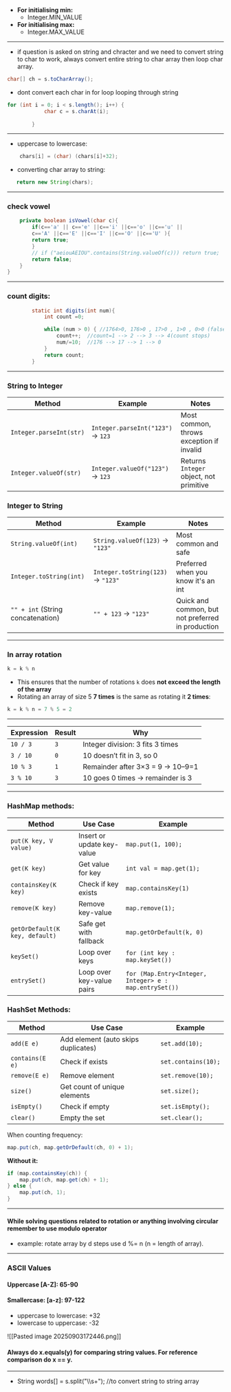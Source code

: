 - **For initialising min:**
	- Integer.MIN_VALUE 
- **For initialising max:**
	- Integer.MAX_VALUE
---
- if question is asked on string and chracter and we need to convert string to char to work, always convert entire string to char array then loop char array. 

```java
char[] ch = s.toCharArray();
```

- dont convert each char in for loop looping through string
```java
for (int i = 0; i < s.length(); i++) {
            char c = s.charAt(i);
         
        }

```

---
- uppercase to lowercase:
```java
    chars[i] = (char) (chars[i]+32);

```

- converting char array to string:
```java
   return new String(chars);
```

---
### check vowel
```java
    private boolean isVowel(char c){
        if(c=='a' || c=='e' ||c=='i' ||c=='o' ||c=='u' ||
        c=='A' ||c=='E' ||c=='I' ||c=='O' ||c=='U' ){
        return true;
        }
        // if ("aeiouAEIOU".contains(String.valueOf(c))) return true;
        return false;
    }
}
```

---
### count digits:
```java
        static int digits(int num){
            int count =0;

            while (num > 0) { //1764>0, 176>0 , 17>0 , 1>0 , 0>0 (false)
                count++;  //count=1 --> 2 --> 3 --> 4(count stops)
                num/=10;  //176 --> 17 --> 1 --> 0 
            }
            return count;
        }

```

----
### String to Integer

| Method                  | Example                           | Notes                                    |
| ----------------------- | --------------------------------- | ---------------------------------------- |
| `Integer.parseInt(str)` | `Integer.parseInt("123")` → `123` | Most common, throws exception if invalid |
| `Integer.valueOf(str)`  | `Integer.valueOf("123")` → `123`  | Returns `Integer` object, not primitive  |

### Integer to String
| Method                            | Example                           | Notes                                             |
| --------------------------------- | --------------------------------- | ------------------------------------------------- |
| `String.valueOf(int)`             | `String.valueOf(123)` → `"123"`   | Most common and safe                              |
| `Integer.toString(int)`           | `Integer.toString(123)` → `"123"` | Preferred when you know it's an int               |
| `"" + int` (String concatenation) | `"" + 123` → `"123"`              | Quick and common, but not preferred in production |


---
### In array rotation
```java
k = k % n
```

- This ensures that the number of rotations `k` does **not exceed the length of the array**
- Rotating an array of size 5 **7 times** is the same as rotating it **2 times**:
```java
k = k % n = 7 % 5 = 2

```

---

| Expression | Result | Why                              |
| ---------- | ------ | -------------------------------- |
| `10 / 3`   | `3`    | Integer division: 3 fits 3 times |
| `3 / 10`   | `0`    | 10 doesn’t fit in 3, so 0        |
| `10 % 3`   | `1`    | Remainder after 3×3 = 9 → 10–9=1 |
| `3 % 10`   | `3`    | 10 goes 0 times → remainder is 3 |

---

### HashMap methods:

| Method                         | Use Case                   | Example                                                |
| ------------------------------ | -------------------------- | ------------------------------------------------------ |
| `put(K key, V value)`          | Insert or update key-value | `map.put(1, 100);`                                     |
| `get(K key)`                   | Get value for key          | `int val = map.get(1);`                                |
| `containsKey(K key)`           | Check if key exists        | `map.containsKey(1)`                                   |
| `remove(K key)`                | Remove key-value           | `map.remove(1);`                                       |
| `getOrDefault(K key, default)` | Safe get with fallback     | `map.getOrDefault(k, 0)`                               |
| `keySet()`                     | Loop over keys             | `for (int key : map.keySet())`                         |
| `entrySet()`                   | Loop over key-value pairs  | `for (Map.Entry<Integer, Integer> e : map.entrySet())` |

### HashSet Methods:

|Method|Use Case|Example|
|---|---|---|
|`add(E e)`|Add element (auto skips duplicates)|`set.add(10);`|
|`contains(E e)`|Check if exists|`set.contains(10);`|
|`remove(E e)`|Remove element|`set.remove(10);`|
|`size()`|Get count of unique elements|`set.size();`|
|`isEmpty()`|Check if empty|`set.isEmpty();`|
|`clear()`|Empty the set|`set.clear();`|

When counting frequency:

```java
map.put(ch, map.getOrDefault(ch, 0) + 1);
```

**Without it:**

```java
if (map.containsKey(ch)) {
    map.put(ch, map.get(ch) + 1);
} else {
    map.put(ch, 1);
}

```

--- 
#### While solving questions related to rotation or anything involving circular remember to use modulo operator 
- example: rotate array by d steps use d %= n (n = length of array).
---
### ASCII Values
#### Uppercase \[A-Z]: 65-90
#### Smallercase: \[a-z]: 97-122
- uppercase to lowercase: +32
- lowercase to uppercase: -32

![[Pasted image 20250903172446.png]]
#### Always do x.equals(y) for comparing string values. For reference comparison do x == y.

---
- String words[] = s.split("\\\s+"); //to convert string to string array